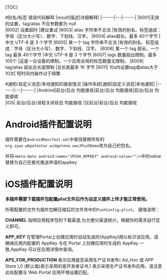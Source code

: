 ﻿[TOC]

#别名/标签 错误代码解释
|result|描述|详细解释|
|------|---|------|
|6001|无效的设置，tag/alias 不应参数都为 null	
|6002|	设置超时	|建议重试
|6003|	alias 字符串不合法	|有效的别名、标签组成：字母（区分大小写）、数字、下划线、汉字。
|6004|	alias超长。最多 40个字节	|中文 UTF-8 是 3 个字节
|6005|	某一个 tag 字符串不合法	|有效的别名、标签组成：字母（区分大小写）、数字、下划线、汉字。
|6006|	某一个 tag 超长。一个 tag 最多 40个字节	|中文 UTF-8 是 3 个字节
|6007|	tags 数量超出限制。最多 100个	|这是一台设备的限制。一个应用全局的标签数量无限制。
|6008|	tag/alias 超出总长度限制	|总长度最多 1K 字节
|6011|	10s内设置tag或alias大于10次|	短时间内操作过于频繁

#通知/自定义消息/本地通知的接收情况
|操作系统|通知|自定义消息|本地通知|
|------|---|------|
|Andriod|前台/后台 均能接收|前台/后台 均能接收|前台/后台 均能接收	
|iOS|	前台/后台/进程关闭状态 均能接收	|仅前台|前台/后台 均能接收
 
 
#  Android插件配置说明

插件需要在`AndroidManifest.xml`中查找替换所有的`org.zywx.wbpalmstar.widgetone.uexJPushDemo`改为自己的包名。

并将`<meta-data android:name="JPUSH_APPKEY" android:value=""/>`中的value替换为自己在极光推送申请的appkey


# iOS插件配置说明
**本插件需要下载插件包配置plist文件后作为自定义插件上传才能正常使用。**

所需配置的文件为插件包解压缩后的文件夹中的`PushConfig.plist`。
键值说明：


**CHANNEL**
指明应用程序包的下载渠道,为方便分渠道统计。根据你的需求自行定义即可。

**APP_KEY**
在管理Portal上创建应用时自动生成的(AppKey)用以标识该应用。请确保应用内配置的 AppKey 与在 Portal 上创建应用时生成的 AppKey 一致,AppKey 可以在应用详情中查询。


**APS_FOR_PRODUCTION**
表示应用是否采用生产证书发布( Ad_Hoc 或 APP Store ),0 (默认值)表示采用的是开发者证书,1 表示采用生产证书发布应用。请注意此处配置与 Web Portal 应用环境设置匹配。
